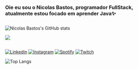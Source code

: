 ### Oie eu sou o Nicolas Bastos, programador FullStack, atualmente estou focado em aprender Java✨

##
![Nicolas Bastos's GitHub stats](https://github-readme-stats.vercel.app/api?username=NicolasBastos027&show_icons=true&theme=tokyonight)
<div style="display: inline_block">
<img src="https://skillicons.dev/icons?i=java,c,cpp,cs,linux,git,javascript,typescript,html,css,react,figma" />
</div>

 ##

[![Linkedin](https://img.shields.io/badge/LinkedIn-0077B5?style=for-the-badge&logo=linkedin&logoColor=white)](https://www.linkedin.com/in/nicolas-bastos-1775a7258/)
[![Instagram](https://img.shields.io/badge/Instagram-E4405F?style=for-the-badge&logo=instagram&logoColor=white)](https://www.instagram.com/_nicolasbastos/)
[![Spotify](https://img.shields.io/badge/Spotify-1ED760?&style=for-the-badge&logo=spotify&logoColor=white)](https://open.spotify.com/user/3yn05pnqr1nzvrgzzzdcjgnzt?si=bc1f1ec0ea68424e)
[![Twitch](https://img.shields.io/badge/Twitch-9146FF?style=for-the-badge&logo=twitch&logoColor=white)](https://www.twitch.tv/nickdrawn)

![Top Langs](https://github-readme-stats.vercel.app/api/top-langs/?username=NicolasBastos027&layout=compact)

